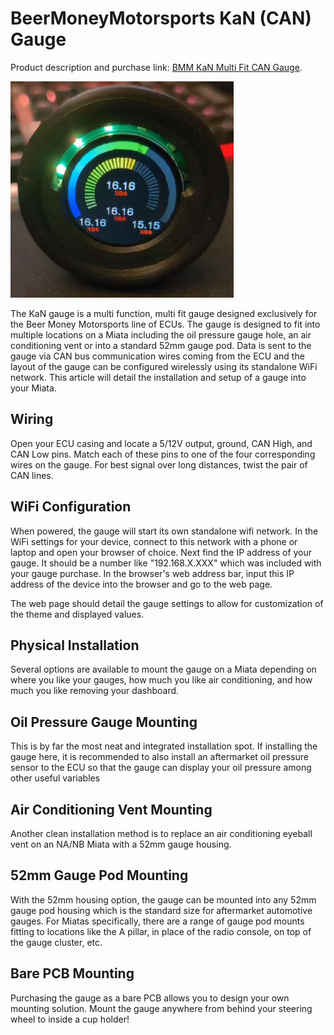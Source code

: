 # BeerMoneyMotorsports KaN (CAN) Gauge

Product description and purchase link: [BMM KaN Multi Fit CAN Gauge](https://www.beermoneymotorsports.com/products/kan-gauge-for-rusefi).

![image](Pictures/Kan2.png)

The KaN gauge is a multi function, multi fit gauge designed exclusively for the Beer Money Motorsports line of ECUs. The gauge is designed to fit into multiple locations on a Miata including the oil pressure gauge hole, an air conditioning vent or into a standard 52mm gauge pod. Data is sent to the gauge via CAN bus communication wires coming from the ECU and the layout of the gauge can be configured wirelessly using its standalone WiFi network. This article will detail the installation and setup of a gauge into your Miata.

## Wiring

Open your ECU casing and locate a 5/12V output, ground, CAN High, and CAN Low pins. Match each of these pins to one of the four corresponding wires on the gauge. For best signal over long distances, twist the pair of CAN lines.

## WiFi Configuration

When powered, the gauge will start its own standalone wifi network. In the WiFi settings for your device, connect to this network with a phone or laptop and open your browser of choice. Next find the IP address of your gauge. It should be a number like "192.168.X.XXX" which was included with your gauge purchase. In the browser's web address bar, input this IP address of the device into the browser and go to the web page. 

The web page should detail the gauge settings to allow for customization of the theme and displayed values.

## Physical Installation

Several options are available to mount the gauge on a Miata depending on where you like your gauges, how much you like air conditioning, and how much you like removing your dashboard.

## Oil Pressure Gauge Mounting

This is by far the most neat and integrated installation spot. If installing the gauge here, it is recommended to also install an aftermarket oil pressure sensor to the ECU so that the gauge can display your oil pressure among other useful variables

## Air Conditioning Vent Mounting

Another clean installation method is to replace an air conditioning eyeball vent on an NA/NB Miata with a 52mm gauge housing.

## 52mm Gauge Pod Mounting

With the 52mm housing option, the gauge can be mounted into any 52mm gauge pod housing which is the standard size for aftermarket automotive gauges. For Miatas specifically, there are a range of gauge pod mounts fitting to locations like the A pillar, in place of the radio console, on top of the gauge cluster, etc.

## Bare PCB Mounting

Purchasing the gauge as a bare PCB allows you to design your own mounting solution. Mount the gauge anywhere from behind your steering wheel to inside a cup holder!